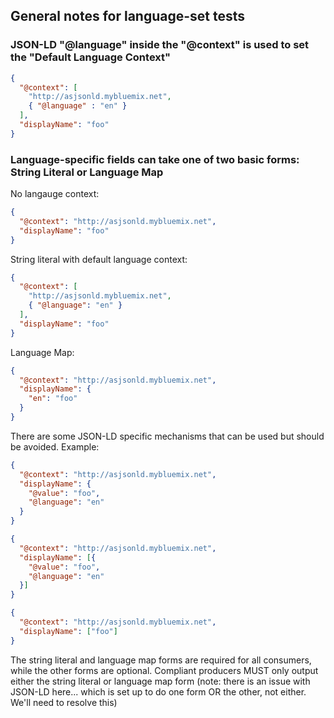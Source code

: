 ## General notes for language-set tests

### JSON-LD "@language" inside the "@context" is used to set the "Default Language Context"

```json
{
  "@context": [
    "http://asjsonld.mybluemix.net",
    { "@language" : "en" }
  ],
  "displayName": "foo"
}
```

### Language-specific fields can take one of two basic forms: String Literal or Language Map

No langauge context:
```json
{
  "@context": "http://asjsonld.mybluemix.net",
  "displayName": "foo"
}
```

String literal with default language context:
```json
{
  "@context": [
    "http://asjsonld.mybluemix.net", 
    { "@language": "en" }
  ],
  "displayName": "foo"
}
```

Language Map:
```json
{
  "@context": "http://asjsonld.mybluemix.net",
  "displayName": {
    "en": "foo"
  }
}
```

There are some JSON-LD specific mechanisms that can be used but should be avoided. Example:

```json
{
  "@context": "http://asjsonld.mybluemix.net",
  "displayName": {
    "@value": "foo",
    "@language": "en"
  }
}
```

```json
{
  "@context": "http://asjsonld.mybluemix.net",
  "displayName": [{
    "@value": "foo",
    "@language": "en"
  }]
}
```

```json
{
  "@context": "http://asjsonld.mybluemix.net",
  "displayName": ["foo"]
}
```

The string literal and language map forms are required for all consumers, while the other forms are optional. Compliant producers MUST only output either the string literal or language map form (note: there is an issue with JSON-LD here... which is set up to do one form OR the other, not either. We'll need to resolve this)

